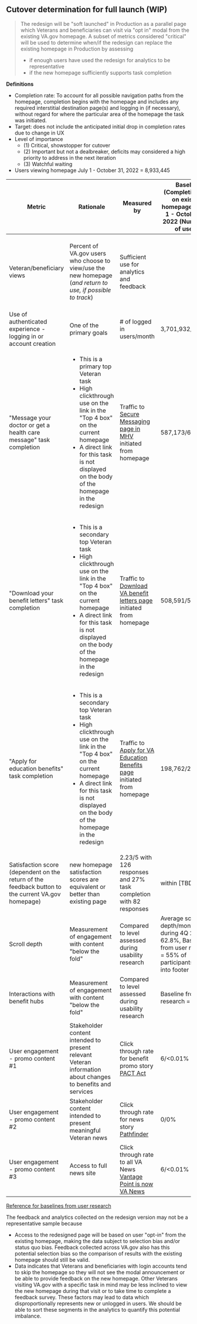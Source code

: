 ## Cutover determination for full launch (WIP)

> The redesign will be "soft launched" in Production as a parallel page which Veterans and beneficiaries can visit via "opt in" modal from the existing VA.gov homepage. 
> A subset of metrics considered "critical" will be used to determine when/if the redesign can replace the existing homepage in Production by assessing 
> - if enough users have used the redesign for analytics to be representative 
> - if the new homepage sufficiently supports task completion  

**Definitions**

- Completion rate: To account for all possible navigation paths from the homepage, completion begins with the homepage and includes  any required interstitial destination page(s) and logging in (if necessary), without regard for where the particular area of the homepage the task was initiated. 
- Target: does not include the anticipated initial drop in completion rates due to change in UX
- Level of importance
  - (1) Critical, showstopper for cutover 
  - (2) Important but not a dealbreaker, deficits may considered a high priority to address in the next iteration   
  - (3) Watchful waiting 
- Users viewing homepage July 1 - October 31, 2022 = 8,933,445

|	Metric	| Rationale | Measured by	| Baseline (Completion rate on existing homepage) - July 1 - October 31, 2022 (Number/% of users)	|	Target  | Importance   |
|	---	|	---	|	---	|	--- |--- |---	|
| Veteran/beneficiary views | Percent of VA.gov users who choose to view/use the new homepage (_and return to use, if possible to track_) | Sufficient use for analytics and feedback || 10% of average monthly homepage traffic (sessions with interactions) | Critical - reaching defined threshold of users will determine cutover, rather than time|
|	Use of authenticated experience -logging in or account creation | One of the primary goals | # of logged in users/month	|	3,701,932/41.44%	|	 Maintained or increased | Critical |
|	"Message your doctor or get a health care message" task completion | <ul><li> This is a primary top Veteran task </li><li> High clickthrough use on the link in the "Top 4 box" on the current homepage </li><li> A direct link for this task is not displayed on the body of the homepage in the redesign </li></ul> | Traffic to [Secure Messaging page in MHV](www.myhealth.va.gov/secure-messaging/) initiated from homepage 	| 587,173/6.57% 	| within 10%	 | Critical |
|	"Download your benefit letters" task completion | <ul><li> This is a secondary top Veteran task </li><li> High clickthrough use on the link in the "Top 4 box" on the current homepage </li><li> A direct link for this task is not displayed on the body of the homepage in the redesign </li></ul> | Traffic to [Download VA benefit letters page](https://www.va.gov/records/download-va-letters/) initiated from homepage 	|	508,591/5.71%	|	within 10% | Critical |
|"Apply for education benefits" task completion  | <ul><li> This is a secondary top Veteran task </li><li> High clickthrough use on the link in the "Top 4 box" on the current homepage </li><li> A direct link for this task is not displayed on the body of the homepage in the redesign </li></ul>  | Traffic to [Apply for VA Education Benefits page](https://www.va.gov/education/apply-for-education-benefits/application/1990/introduction/) initiated from homepage 	| 198,762/2.22%		|	within 10% | Critical |
| Satisfaction score (dependent on the return of the feedback button to the current VA.gov homepage) | new homepage satisfaction scores are equivalent or better than existing page			|	2.23/5 with 126 responses and 27% task completion with 82 responses | within [TBD] | Critical |
| Scroll depth | Measurement of engagement with content "below the fold" | Compared to level assessed during usability research | Average scroll depth/month during 4Q 2022 = 62.8%, Baseline from user research = 55% of participants clicked into footer | Comparable | Critical
| Interactions with benefit hubs | Measurement of engagement with content "below the fold" | Compared to level assessed during usability research | Baseline from user research = 55% | Comparable  |Important but not a deal breaker
|	User engagement - promo content #1 | Stakeholder content intended to present relevant Veteran information about changes to benefits and services | 	Click through rate for benefit promo story [PACT Act](https://www.va.gov/resources/the-pact-act-and-your-va-benefits/) |	6/<0.01%	|	Increased	| Important but not a deal breaker| 
|	User engagement - promo content #2 | Stakeholder content intended to present meaningful Veteran news 	|	Click through rate for news story [Pathfinder](https://pathfinder.va.gov/)	| 0/0%		|	Increased |Important but not a deal breaker |	
|	User engagement - promo content #3 | Access to full news site 	|	Click through rate to all VA News	[Vantage Point is now VA News](https://news.va.gov/)	| 6/<0.01% | Increased |Important but not a deal breaker | 

[Reference for baselines from user research](https://github.com/department-of-veterans-affairs/va.gov-team/blob/master/products/public-websites/home-page/research/2022-09-redesign-usability-round2/research-findings.md)
 
The feedback and analytics collected on the redesign version may not be a representative sample because 
  - Access to the redesigned page will be based on user "opt-in" from the existing homepage, making the data subject to selection bias and/or status quo bias. Feedback collected across VA.gov also has this potential selection bias so the comparison of results with the existing homepage should still be valid. 
  - Data indicates that Veterans and beneficiaries with login accounts tend to skip the homepage so they will not see the modal announcement or be able to provide feedback on the new homepage. Other Veterans visiting VA.gov with a specific task in mind may be less inclined to view the new homepage during that visit or to take time to complete a feedback survey. These factors may lead to data which disproportionally represents new or unlogged in users. We should be able to sort these segments in the analytics to quantify this potential imbalance. 
